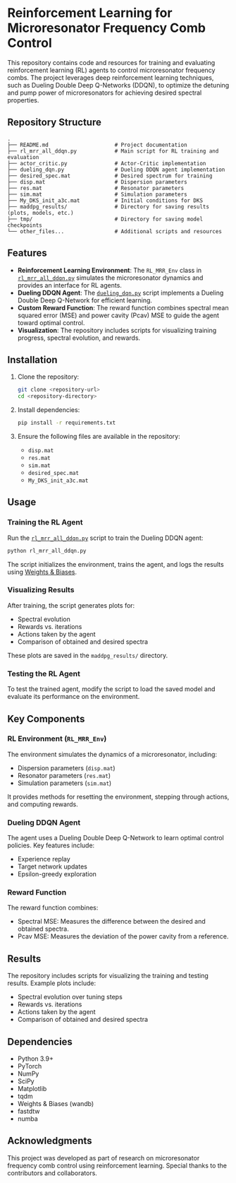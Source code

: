 
# Reinforcement Learning for Microresonator Frequency Comb Control

This repository contains code and resources for training and evaluating reinforcement learning (RL) agents to control microresonator frequency combs. The project leverages deep reinforcement learning techniques, such as Dueling Double Deep Q-Networks (DDQN), to optimize the detuning and pump power of microresonators for achieving desired spectral properties.

## Repository Structure

```
.
├── README.md                     # Project documentation
├── rl_mrr_all_ddqn.py            # Main script for RL training and evaluation
├── actor_critic.py               # Actor-Critic implementation
├── dueling_dqn.py                # Dueling DDQN agent implementation
├── desired_spec.mat              # Desired spectrum for training
├── disp.mat                      # Dispersion parameters
├── res.mat                       # Resonator parameters
├── sim.mat                       # Simulation parameters
├── My_DKS_init_a3c.mat           # Initial conditions for DKS
├── maddpg_results/               # Directory for saving results (plots, models, etc.)
├── tmp/                          # Directory for saving model checkpoints
└── other_files...                # Additional scripts and resources
```

## Features

- **Reinforcement Learning Environment**: The `RL_MRR_Env` class in [`rl_mrr_all_ddqn.py`](rl_mrr_all_ddqn.py) simulates the microresonator dynamics and provides an interface for RL agents.
- **Dueling DDQN Agent**: The [`dueling_dqn.py`](dueling_dqn.py) script implements a Dueling Double Deep Q-Network for efficient learning.
- **Custom Reward Function**: The reward function combines spectral mean squared error (MSE) and power cavity (Pcav) MSE to guide the agent toward optimal control.
- **Visualization**: The repository includes scripts for visualizing training progress, spectral evolution, and rewards.

## Installation

1. Clone the repository:
   ```bash
   git clone <repository-url>
   cd <repository-directory>
   ```

2. Install dependencies:
   ```bash
   pip install -r requirements.txt
   ```

3. Ensure the following files are available in the repository:
   - `disp.mat`
   - `res.mat`
   - `sim.mat`
   - `desired_spec.mat`
   - `My_DKS_init_a3c.mat`

## Usage

### Training the RL Agent

Run the [`rl_mrr_all_ddqn.py`](rl_mrr_all_ddqn.py) script to train the Dueling DDQN agent:
```bash
python rl_mrr_all_ddqn.py
```

The script initializes the environment, trains the agent, and logs the results using [Weights & Biases](https://wandb.ai/).

### Visualizing Results

After training, the script generates plots for:
- Spectral evolution
- Rewards vs. iterations
- Actions taken by the agent
- Comparison of obtained and desired spectra

These plots are saved in the `maddpg_results/` directory.

### Testing the RL Agent

To test the trained agent, modify the script to load the saved model and evaluate its performance on the environment.

## Key Components

### RL Environment (`RL_MRR_Env`)

The environment simulates the dynamics of a microresonator, including:
- Dispersion parameters (`disp.mat`)
- Resonator parameters (`res.mat`)
- Simulation parameters (`sim.mat`)

It provides methods for resetting the environment, stepping through actions, and computing rewards.

### Dueling DDQN Agent

The agent uses a Dueling Double Deep Q-Network to learn optimal control policies. Key features include:
- Experience replay
- Target network updates
- Epsilon-greedy exploration

### Reward Function

The reward function combines:
- Spectral MSE: Measures the difference between the desired and obtained spectra.
- Pcav MSE: Measures the deviation of the power cavity from a reference.

## Results

The repository includes scripts for visualizing the training and testing results. Example plots include:
- Spectral evolution over tuning steps
- Rewards vs. iterations
- Actions taken by the agent
- Comparison of obtained and desired spectra

## Dependencies

- Python 3.9+
- PyTorch
- NumPy
- SciPy
- Matplotlib
- tqdm
- Weights & Biases (wandb)
- fastdtw
- numba

## Acknowledgments

This project was developed as part of research on microresonator frequency comb control using reinforcement learning. Special thanks to the contributors and collaborators.